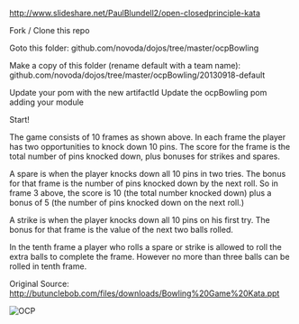 http://www.slideshare.net/PaulBlundell2/open-closedprinciple-kata

Fork / Clone this repo

Goto this folder:
github.com/novoda/dojos/tree/master/ocpBowling

Make a copy of this folder (rename default with a team name):
github.com/novoda/dojos/tree/master/ocpBowling/20130918-default

Update your pom with the new artifactId
Update the ocpBowling pom adding your module

Start!

The game consists of 10 frames as shown above.  In each frame the player has
two opportunities to knock down 10 pins.  The score for the frame is the total
number of pins knocked down, plus bonuses for strikes and spares.

A spare is when the player knocks down all 10 pins in two tries.  The bonus for
that frame is the number of pins knocked down by the next roll.  So in frame 3
above, the score is 10 (the total number knocked down) plus a bonus of 5 (the
number of pins knocked down on the next roll.)

A strike is when the player knocks down all 10 pins on his first try.  The bonus
for that frame is the value of the next two balls rolled.

In the tenth frame a player who rolls a spare or strike is allowed to roll the extra
balls to complete the frame.  However no more than three balls can be rolled in
tenth frame.

Original Source: http://butunclebob.com/files/downloads/Bowling%20Game%20Kata.ppt

![OCP](http://4.bp.blogspot.com/-E-WFKuISIW8/T8pkHGxhZfI/AAAAAAAAGuc/GOE9zTw_I1U/s400/OpenClosedPrinciple.jpg)
